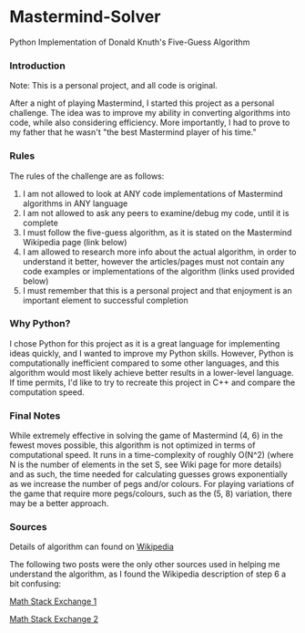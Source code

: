 # Mastermind-Solver
Python Implementation of Donald Knuth's Five-Guess Algorithm

### Introduction
Note: This is a personal project, and all code is original. 

After a night of playing Mastermind, I started this project as a personal challenge. The idea was to improve my ability in converting algorithms into code, while also considering efficiency. More importantly, I had to prove to my father that he wasn't "the best Mastermind player of his time."

### Rules
The rules of the challenge are as follows:
1. I am not allowed to look at ANY code implementations of Mastermind algorithms in ANY language
2. I am not allowed to ask any peers to examine/debug my code, until it is complete
3. I must follow the five-guess algorithm, as it is stated on the Mastermind Wikipedia page (link below)
4. I am allowed to research more info about the actual algorithm, in order to understand it better, however the articles/pages must not contain any code examples or implementations of the algorithm (links used provided below)
5. I must remember that this is a personal project and that enjoyment is an important element to successful completion

### Why Python?
I chose Python for this project as it is a great language for implementing ideas quickly, and I wanted to improve my Python skills. However, Python is computationally inefficient compared to some other languages, and this algorithm would most likely achieve better results in a lower-level language. If time permits, I'd like to try to recreate this project in C++ and compare the computation speed.

### Final Notes
While extremely effective in solving the game of Mastermind (4, 6) in the fewest moves possible, this algorithm is not optimized in terms of computational speed. It runs in a time-complexity of roughly O(N^2) (where N is the number of elements in the set S, see Wiki page for more details) and as such, the time needed for calculating guesses grows exponentially as we increase the number of pegs and/or colours. For playing variations of the game that require more pegs/colours, such as the (5, 8) variation, there may be a better approach.

### Sources
Details of algorithm can found on [Wikipedia](https://en.wikipedia.org/wiki/Mastermind_(board_game)#Five-guess_algorithm "Five-Guess Algorithm")

The following two posts were the only other sources used in helping me understand the algorithm, as I found the Wikipedia description of step 6 a bit confusing:

[Math Stack Exchange 1](https://math.stackexchange.com/questions/1192961/knuths-mastermind-algorithm)

[Math Stack Exchange 2](https://math.stackexchange.com/questions/2014141/knuths-mastermind-algoritm-the-last-step)

